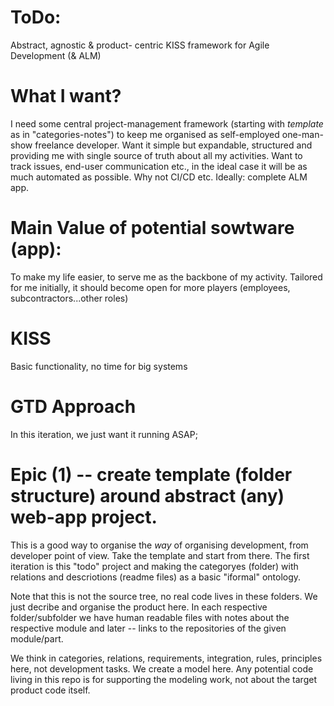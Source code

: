 # ToDo:
Abstract, agnostic & product- centric KISS framework for Agile Development (& ALM) 

 # What I want?

I need some central project-management framework (starting with *template* as in "categories-notes") to keep me organised as self-employed one-man-show freelance developer. Want it simple but expandable, structured and providing me with single source of truth about all my activities. Want to track issues, end-user communication etc., in the ideal case it will be as much automated as possible. Why not CI/CD etc. Ideally: complete ALM app.

# Main Value of potential sowtware (app):

To make my life easier, to serve me as the backbone of my activity. Tailored for me initially, it should become open for more players (employees, subcontractors...other roles)

# KISS

Basic functionality, no time for big systems

# GTD Approach
In this iteration, we just want it running ASAP; 

# Epic (1) -- create template (folder structure) around abstract (any) web-app project.

This is a good way to organise the *way* of organising development, from developer point of view. Take the template and start from there. The first iteration is this "todo" project and making the categoryes (folder) with relations and descriotions (readme files) as a basic "iformal" ontology.

Note that this is not the source tree, no real code lives in these folders. We just decribe and organise the product here. In each respective folder/subfolder we have human readable files with notes about the respective module and later -- links to the repositories of the given module/part.

We think in categories, relations, requirements, integration, rules, principles here, not development tasks. We create a model here. Any potential code living in this repo is for supporting the modeling work, not about the target product code itself.